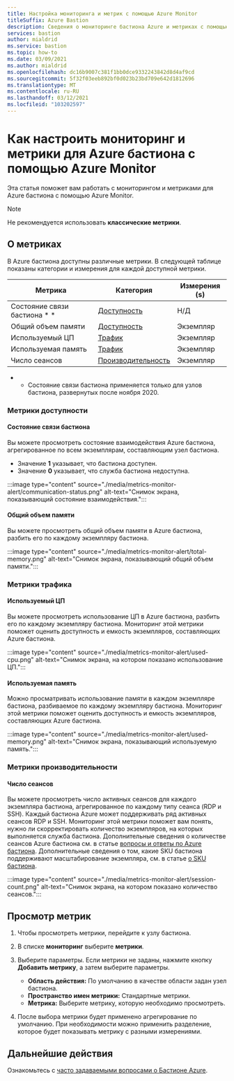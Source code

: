 ```yaml
---
title: Настройка мониторинга и метрик с помощью Azure Monitor
titleSuffix: Azure Bastion
description: Сведения о мониторинге бастиона Azure и метриках с помощью Azure Monitor, решения для метрик, оповещений, журналов диагностики в Azure.
services: bastion
author: mialdrid
ms.service: bastion
ms.topic: how-to
ms.date: 03/09/2021
ms.author: mialdrid
ms.openlocfilehash: dc16b9007c381f1bb0dce9332243842d8d4af9cd
ms.sourcegitcommit: 5f32f03eeb892bf0d023b23bd709e642d1812696
ms.translationtype: MT
ms.contentlocale: ru-RU
ms.lasthandoff: 03/12/2021
ms.locfileid: "103202597"
---
```

# <a name="how-to-configure-monitoring-and-metrics-for-azure-bastion-using-azure-monitor"></a>Как настроить мониторинг и метрики для Azure бастиона с помощью Azure Monitor

Эта статья поможет вам работать с мониторингом и метриками для Azure бастиона с помощью Azure Monitor.

>[!NOTE]
>Не рекомендуется использовать **классические метрики**.
>

## <a name="about-metrics"></a>О метриках

В Azure бастиона доступны различные метрики. В следующей таблице показаны категории и измерения для каждой доступной метрики.

|**Метрика**|**Категория**|**Измерения (s)**|
| --- | --- | --- |
|Состояние связи бастиона * *|[Доступность](#availability)|Н/Д|
|Общий объем памяти|[Доступность](#availability)|Экземпляр|
|Используемый ЦП|[Трафик](#traffic)|Экземпляр
|Используемая память|[Трафик](#traffic)|Экземпляр
|Число сеансов|[Производительность](#performance)|Экземпляр|

* * Состояние связи бастиона применяется только для узлов бастиона, развернутых после ноября 2020.

### <a name="availability-metrics"></a><a name="availability"></a>Метрики доступности

#### <a name="bastion-communication-status"></a><a name="communication-status"></a>Состояние связи бастиона

Вы можете просмотреть состояние взаимодействия Azure бастиона, агрегированное по всем экземплярам, составляющим узел бастиона.

* Значение **1** указывает, что бастиона доступен.
* Значение **0** указывает, что служба бастиона недоступна.

:::image type="content" source="./media/metrics-monitor-alert/communication-status.png" alt-text="Снимок экрана, показывающий состояние взаимодействия.":::

#### <a name="total-memory"></a><a name="total-memory"></a>Общий объем памяти

Вы можете просмотреть общий объем памяти в Azure бастиона, разбить его по каждому экземпляру бастиона.

:::image type="content" source="./media/metrics-monitor-alert/total-memory.png" alt-text="Снимок экрана, показывающий общий объем памяти.":::

### <a name="traffic-metrics"></a><a name="traffic"></a>Метрики трафика

#### <a name="used-cpu"></a><a name="used-cpu"></a>Используемый ЦП

Вы можете просмотреть использование ЦП в Azure бастиона, разбить его по каждому экземпляру бастиона. Мониторинг этой метрики поможет оценить доступность и емкость экземпляров, составляющих Azure бастиона.

:::image type="content" source="./media/metrics-monitor-alert/used-cpu.png" alt-text="Снимок экрана, на котором показано использование ЦП.":::

#### <a name="used-memory"></a><a name="used-memory"></a>Используемая память

Можно просматривать использование памяти в каждом экземпляре бастиона, разбиваемое по каждому экземпляру бастиона. Мониторинг этой метрики поможет оценить доступность и емкость экземпляров, составляющих Azure бастиона.

:::image type="content" source="./media/metrics-monitor-alert/used-memory.png" alt-text="Снимок экрана, показывающий используемую память.":::

### <a name="performance-metrics"></a><a name="performance"></a>Метрики производительности

#### <a name="session-count"></a>Число сеансов

Вы можете просмотреть число активных сеансов для каждого экземпляра бастиона, агрегированное по каждому типу сеанса (RDP и SSH). Каждый бастиона Azure может поддерживать ряд активных сеансов RDP и SSH. Мониторинг этой метрики поможет вам понять, нужно ли скорректировать количество экземпляров, на которых выполняется служба бастиона. Дополнительные сведения о количестве сеансов Azure бастиона см. в статье [вопросы и ответы по Azure бастиона](bastion-faq.md). Дополнительные сведения о том, какие SKU бастиона поддерживают масштабирование экземпляра, см. в статье [о SKU бастиона](bastion-connect-vm-scale-set.md).

:::image type="content" source="./media/metrics-monitor-alert/session-count.png" alt-text="Снимок экрана, на котором показано количество сеансов.":::

## <a name="how-to-view-metrics"></a><a name="metrics"></a>Просмотр метрик

1. Чтобы просмотреть метрики, перейдите к узлу бастиона.
1. В списке **мониторинг** выберите **метрики**.
1. Выберите параметры. Если метрики не заданы, нажмите кнопку **Добавить метрику**, а затем выберите параметры.

   * **Область действия:** По умолчанию в качестве области задан узел бастиона.
   * **Пространство имен метрики:** Стандартные метрики.
   * **Метрика:** Выберите метрику, которую необходимо просмотреть.

1. После выбора метрики будет применено агрегирование по умолчанию. При необходимости можно применить разделение, которое будет показывать метрику с разными измерениями.

## <a name="next-steps"></a>Дальнейшие действия

Ознакомьтесь с [часто задаваемыми вопросами о Бастионе Azure](bastion-faq.md).
  